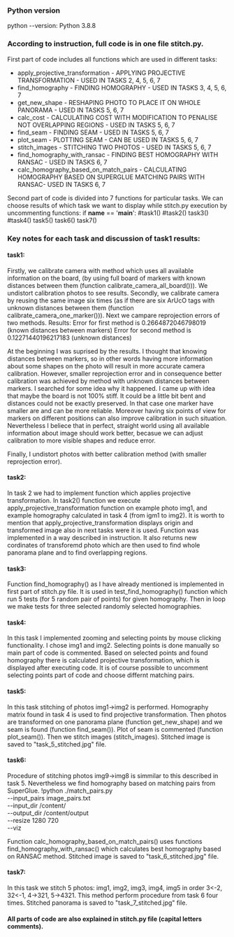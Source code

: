 ### Python version
python --version:
Python 3.8.8

### According to instruction, full code is in one file stitch.py.

First part of code includes all functions which are used in different tasks:
- apply_projective_transformation - APPLYING PROJECTIVE TRANSFORMATION - USED IN TASKS 2, 4, 5, 6, 7 
- find_homography - FINDING HOMOGRAPHY - USED IN TASKS 3, 4, 5, 6, 7
 - get_new_shape - RESHAPING PHOTO TO PLACE IT ON WHOLE PANORAMA - USED IN TASKS 5, 6, 7
 - calc_cost - CALCULATING COST WITH MODIFICATION TO PENALISE NOT OVERLAPPING REGIONS - USED IN TASKS 5, 6, 7
 - find_seam - FINDING SEAM - USED IN TASKS 5, 6, 7
 - plot_seam - PLOTTING SEAM - CAN BE USED IN TASKS 5, 6, 7
 - stitch_images - STITCHING TWO PHOTOS - USED IN TASKS 5, 6, 7
 - find_homography_with_ransac - FINDING BEST HOMOGRAPHY WITH RANSAC - USED IN TASKS 6, 7
 - calc_homography_based_on_match_pairs - CALCULATING HOMOGRAPHY BASED ON SUPERGLUE MATCHING PAIRS WITH RANSAC- USED IN TASKS 6, 7

Second part of code is divided into 7 functions for particular tasks. We can choose results of which task we want to display while stitch.py execution by uncommenting functions:
if __name__ == '__main__':
    #task1()
    #task2()
    task3()
    #task4()
    task5()
    task6()
    task7()

### Key notes for each task and discussion of task1 results:

#### task1:
Firstly, we calibrate camera with method which uses all available information on the board, (by using full board of markers with known distances between them (function calibrate_camera_all_board())). We undistort calibration photos to see results. Secondly, we calibrate camera by reusing the same image six times (as if there are six ArUcO tags with unknown distances between them (function calibrate_camera_one_marker())). Next we campare reprojection errors of two methods. Results: 
Error for first method is 0.2664872046798019 (known distances between markers)
Error for second method is 0.12271440196217183 (unknown distances)

At the beginning I was suprised by the results. I thought that knowing distances between markers, so in other words having more information about some shapes on the photo will result in more accurate camera calibration. However, smaller reprojection error and in consequence better calibration was achieved by method with unknown distances between markers. I searched for some idea why it happened. I came up with idea that maybe the board is not 100% stiff. It could be a little bit bent and distances could not be exactly preserved. In that case one marker have smaller are and can be more reliable. Moreover having six points of view for markers on different positions can also improve calibration in such situation. Nevertheless I beliece that in perfect, straight world using all available information about image should work better, becasue we can adjust calibration to more visible shapes and reduce error.

Finally, I undistort photos with better calibration method (with smaller reprojection error).

#### task2:
In task 2 we had to implement function which applies projective transformation. In task2() function we execute apply_projective_transformation function on example photo img1, and example homography calculated in task 4 (from igm1 to img2). It is worth to mention that apply_projective_transformation displays origin and transformed image also in next tasks were it is used. Function was implemented in a way described in instruction. It also returns new cordinates of transforemd photo which are then used to find whole panorama plane and to find overlapping regions.

#### task3:
Function find_homography() as I have already mentioned is implemented in first part of stitch.py file. It is used in test_find_homography() function which run 5 tests (for 5 random pair of points) for given homography. Then in loop we make tests for three selected randomly selected homographies.

#### task4:
In this task I implemented zooming and selecting points by mouse clicking functionality. I chose img1 and img2. Selecting points is done manually so main part of code is commented. Based on selected points and found homography there is calculated projective transformation, which is displayed after executing code. It is of course possible to uncomment selecting points part of code and choose differnt matching pairs.

#### task5:
In this task stitching of photos img1->img2 is performed. Homography matrix found in task 4 is used to find projective transformation. Then photos are transformed on one panorama plane (function get_new_shape) and we seam is found (function find_seam()). Plot of seam is commented (function plot_seam()). Then we stitch images (stitch_images). Stitched image is saved to "task_5_stitched.jpg" file.

#### task6:
Procedure of stitching photos img9->img8 is simmilar to this described in task 5. Nevertheless we find homography based on matching pairs from SuperGlue.
!python ./match_pairs.py \
    --input_pairs image_pairs.txt \
    --input_dir /content/ \
    --output_dir /content/output \
    --resize 1280 720 \
    --viz

Function calc_homography_based_on_match_pairs() uses functions find_homography_with_ransac() which calculates best homography based on RANSAC method. Stitched image is saved to "task_6_stitched.jpg" file.

#### task7:
In this task we stitch 5 photos: img1, img2, img3, img4, img5 in order 3<-2, 32<-1, 4->321, 5->4321. This method perform procedure from task 6 four times. Stitched panorama is saved to "task_7_stitched.jpg" file.

#### All parts of code are also explained in stitch.py file (capital letters comments).

